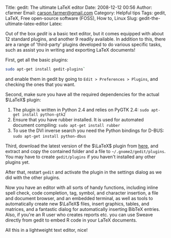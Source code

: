 Title: gedit: The ultimate LaTeX editor
Date: 2008-12-12 00:56
Author: cfarmer
Email: carson.farmer@gmail.com
Category: Helpful tips
Tags: gedit, LaTeX, Free open-source software (FOSS), How to, Linux
Slug: gedit-the-ultimate-latex-editor
Latex:

Out of the box *gedit* is a basic text editor, but it comes equipped
with about 12 standard plugins, and another 9 readily available. In
addition to this, there are a range of 'third-party' plugins developed
to do various specific tasks, such as assist you in writing and
exporting LaTeX documents!
<!--more-->
First, get all the basic plugins:
```bash
sudo apt-get install gedit-plugins`
```
and enable them in gedit by going to `Edit > Preferences > Plugins`, and
checking the ones that you want.

Second, make sure you have all the required dependencies for the actual
$\LaTeX$ plugin:
1. The plugin is written in Python 2.4 and relies on PyGTK 2.4: `sudo apt-get install python-gtk2`
2. Ensure that you have rubber installed. It is used for automated document 
compiling: `sudo apt-get install rubber`
3. To use the DVI inverse search you need the Python bindings for D-BUS: `sudo apt-get install python-dbus`

Third, download the latest version of the $\LaTeX$ plugin from [here][],
and extract and copy the contained folder and a file to
`~/.gnome2/gedit/plugins`. You may have to create `gedit/plugins` if you 
haven't installed any other plugins yet.

After that, restart `gedit` and activate the plugin in the settings
dialog as we did with the other plugins.

Now you have an editor with all sorts of handy functions, including
inline spell check, code completion, tag, symbol, and character
insertion, a file and document browser, and an embedded terminal, as
well as tools to automatically create new $\LaTeX$ files, insert graphics,
tables, and matrices, and a fantastic dialog for automatically inserting
BibTeX entries. Also, if you're an R user who creates reports etc. you
can use Sweave directly from gedit to embed R code in your LaTeX
documents.

All this in a lightweight text editor, nice!

[here]: http://live.gnome.org/Gedit/LaTeXPlugin
